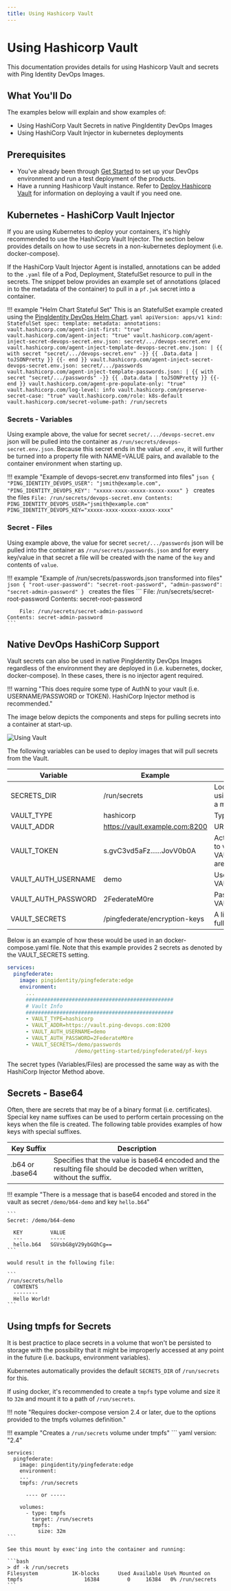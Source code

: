 ```yaml
---
title: Using Hashicorp Vault
---
```

# Using Hashicorp Vault

This documentation provides details for using Hashicorp Vault and secrets with Ping Identity DevOps Images.

## What You'll Do

The examples below will explain and show examples of:

* Using HashiCorp Vault Secrets in native PingIdentity DevOps Images
* Using HashiCorp Vault Injector in kubernetes deployments

## Prerequisites

* You've already been through [Get Started](../get-started/getStarted.md) to set up your DevOps environment and run a test deployment of the products.
* Have a running Hashicorp Vault instance.  Refer to [Deploy Hashicorp Vault](../deployment/deployVault.md) for information on deploying a vault if you need one.

## Kubernetes - HashiCorp Vault Injector

If you are using Kubernetes to deploy your containers, it's highly recommended to use the HashiCorp Vault Injector.  The section below provides details on
how to use secrets in a non-kubernetes deployment (i.e. docker-compose).

If the HashiCorp Vault Injector Agent is installed, annotations can be added to the `.yaml` file of a
Pod, Deployment, StatefulSet resource to pull in the secrets.  The snippet below provides an example set
of annotations (placed in to the metadata of the container) to pull in a `pf.jwk` secret into a container.

!!! example "Helm Chart Stateful Set"
    This is an StatefulSet example created using the [PingIdentity DevOps Helm Chart](https://helm.pingidentity.com).
    ```yaml
    apiVersion: apps/v1
    kind: StatefulSet
    spec:
      template:
        metadata:
          annotations:
            vault.hashicorp.com/agent-init-first: "true"
            vault.hashicorp.com/agent-inject: "true"
            vault.hashicorp.com/agent-inject-secret-devops-secret.env.json: secret/.../devops-secret.env
            vault.hashicorp.com/agent-inject-template-devops-secret.env.json: |
              {{ with secret "secret/.../devops-secret.env" -}}
              {{ .Data.data | toJSONPretty }}
              {{- end }}
            vault.hashicorp.com/agent-inject-secret-devops-secret.env.json: secret/.../passwords
            vault.hashicorp.com/agent-inject-template-passwords.json: |
              {{ with secret "secret/.../passwords" -}}
              {{ .Data.data | toJSONPretty }}
              {{- end }}
            vault.hashicorp.com/agent-pre-populate-only: "true"
            vault.hashicorp.com/log-level: info
            vault.hashicorp.com/preserve-secret-case: "true"
            vault.hashicorp.com/role: k8s-default
            vault.hashicorp.com/secret-volume-path: /run/secrets
    ```

### Secrets - Variables

Using example above, the value for secret `secret/.../devops-secret.env` json will be pulled into the container
as `/run/secrets/devops-secret.env.json`.  Because this secret ends in the value of `.env`, it will further be turned into a property file
with NAME=VALUE pairs, and available to the container environment when starting up.

!!! example "Example of devops-secret.env transformed into files"
    ```json
    {
      "PING_IDENTITY_DEVOPS_USER": "jsmith@example.com",
      "PING_IDENTITY_DEVOPS_KEY": "xxxxx-xxxx-xxxxx-xxxxx-xxxx"
    }
    ```
    creates the files
    ```
        File: /run/secrets/devops-secret.env
    Contents: PING_IDENTITY_DEVOPS_USER="jsmith@example.com"
              PING_IDENTITY_DEVOPS_KEY="xxxxx-xxxx-xxxxx-xxxxx-xxxx"
    ```

### Secret - Files

Using example above, the value for secret `secret/.../passwords` json will be pulled into the container as  `/run/secrets/passwords.json` and for every key/value
in that secret a file will be created with the name of the `key` and contents of `value`.

!!! example "Example of /run/secrets/passwords.json transformed into files"
    ```json
    {
      "root-user-password": "secret-root-password",
      "admin-password": "secret-admin-password"
    }
    ```
    creates the files
    ```
        File: /run/secrets/secret-root-password
    Contents: secret-root-password

        File: /run/secrets/secret-admin-password
    Contents: secret-admin-password
    ```

## Native DevOps HashiCorp Support

Vault secrets can also be used in native PingIdentity DevOps Images regardless of the environment they are deployed in (i.e. kubernetes, docker, docker-compose).  In these cases, there is no injector agent required.

!!! warning "This does require some type of AuthN to your vault (i.e. USERNAME/PASSWORD or TOKEN).  HashiCorp Injector method is recommended."

The image below depicts the components and steps for pulling secrets into a container at start-up.

![Using Vault](../images/usingVault-1.png)

The following variables can be used to deploy images that will pull secrets from the Vault.

| Variable            | Example                        | Description                                                                                                                      |
| ------------------- | ------------------------------ | -------------------------------------------------------------------------------------------------------------------------------- |
| SECRETS_DIR         | /run/secrets                   | Location for storing secrets.  See section below on using a `tmpfs` mounted filesystem to store secrets in a memory location.    |
| VAULT_TYPE          | hashicorp                      | Type of vault used. Currently supporting hashicorp.                                                                              |
| VAULT_ADDR          | https://vault.example.com:8200 | URL for the vault with secrets                                                                                                   |
| VAULT_TOKEN         | s.gvC3vd5aFz......JovV0b0A     | Active token used to authticate/authorize container to vault.  Optional if VAULT_AUTH_USERNAME/VAULT_AUTH_PASSWORD are provided. |
| VAULT_AUTH_USERNAME | demo                           | Username of internal vault identity. Optional if VAULT_TOKEN is provided.                                                        |
| VAULT_AUTH_PASSWORD | 2FederateM0re                  | Password of internal vault identity. Optional if VAULT_TOKEN is provided.                                                        |
| VAULT_SECRETS       | /pingfederate/encryption-keys  | A list of secrets to pull into the container.  Must be the full secret path used in vault.                                       |

Below is an example of how these would be used in an docker-compose.yaml file.  Note that this example provides 2 secrets as denoted by the VAULT_SECRETS setting.

``` yaml
services:
  pingfederate:
    image: pingidentity/pingfederate:edge
    environment:
      ...
      ################################################
      # Vault Info
      ################################################
      - VAULT_TYPE=hashicorp
      - VAULT_ADDR=https://vault.ping-devops.com:8200
      - VAULT_AUTH_USERNAME=demo
      - VAULT_AUTH_PASSWORD=2FederateM0re
      - VAULT_SECRETS=/demo/passwords
                      /demo/getting-started/pingfederated/pf-keys

```

The secret types (Variables/Files) are processed the same way as with the HashiCorp Injector Method above.

## Secrets - Base64
Often, there are secrets that may be of a binary format (i.e. certificates).
Special key name suffixes can be used to perform certain processing on the keys when the file is created.  The following table provides examples of how keys with special suffixes.

| Key Suffix      | Description                                                                                                           |
| --------------- | --------------------------------------------------------------------------------------------------------------------- |
| .b64 or .base64 | Specifies that the value is base64 encoded and the resulting file should be decoded when written, without the suffix. |

!!! example "There is a message that is base64 encoded and stored in the vault as secret `/demo/b64-demo` and key `hello.b64`"

    ```
    Secret: /demo/b64-demo

      KEY         VALUE
      ---         -----
      hello.b64   SGVsbG8gV29ybGQhCg==
    ```

    would result in the following file:

    ```
    /run/secrets/hello
      CONTENTS
      --------
      Hello World!
    ```

## Using tmpfs for Secrets

It is best practice to place secrets in a volume that won't be persisted to storage with the possibility that it
might be improperly accessed at any point in the future (i.e. backups, environment variables).

Kubernetes automatically provides the default `SECRETS_DIR` of `/run/secrets` for this.

If using docker, it's recommended to create a `tmpfs` type volume and size it to `32m` and mount it to a path of `/run/secrets`.

!!! note "Requires docker-compose version 2.4 or later, due to the options provided to the tmpfs volumes definition."

!!! example "Creates a `/run/secrets` volume under tmpfs"
    ``` yaml
    version: "2.4"

    services:
      pingfederate:
        image: pingidentity/pingfederate:edge
        environment:
        ...
        tmpfs: /run/secrets

          ---- or -----

        volumes:
          - type: tmpfs
            target: /run/secrets
            tmpfs:
              size: 32m
    ```

    See this mount by exec'ing into the container and running:

    ```bash
    > df -k /run/secrets
    Filesystem           1K-blocks      Used Available Use% Mounted on
    tmpfs                    16384         0     16384   0% /run/secrets
    ```
